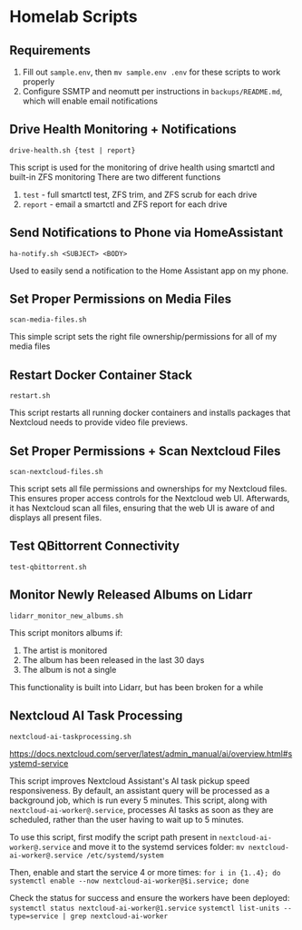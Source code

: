 # Homelab Scripts

## Requirements
1. Fill out `sample.env`, then `mv sample.env .env` for these scripts to work properly
2. Configure SSMTP and neomutt per instructions in `backups/README.md`, which will enable email notifications

## Drive Health Monitoring + Notifications
`drive-health.sh {test | report}`

This script is used for the monitoring of drive health using smartctl and built-in ZFS monitoring
There are two different functions
1. `test` - full smartctl test, ZFS trim, and ZFS scrub for each drive
2. `report` - email a smartctl and ZFS report for each drive

## Send Notifications to Phone via HomeAssistant
`ha-notify.sh <SUBJECT> <BODY>`

Used to easily send a notification to the Home Assistant app on my phone.

## Set Proper Permissions on Media Files
`scan-media-files.sh`

This simple script sets the right file ownership/permissions for all of my media files

## Restart Docker Container Stack
`restart.sh`

This script restarts all running docker containers and installs packages that Nextcloud needs to provide video file previews.

## Set Proper Permissions + Scan Nextcloud Files
`scan-nextcloud-files.sh`

This script sets all file permissions and ownerships for my Nextcloud files. This ensures proper access controls for the Nextcloud web UI. Afterwards, it has Nextcloud scan all files, ensuring that the web UI is aware of and displays all present files.

## Test QBittorrent Connectivity
`test-qbittorrent.sh`

## Monitor Newly Released Albums on Lidarr
`lidarr_monitor_new_albums.sh`

This script monitors albums if:
1. The artist is monitored
2. The album has been released in the last 30 days
3. The album is not a single

This functionality is built into Lidarr, but has been broken for a while

## Nextcloud AI Task Processing
`nextcloud-ai-taskprocessing.sh`

https://docs.nextcloud.com/server/latest/admin_manual/ai/overview.html#systemd-service

This script improves Nextcloud Assistant's AI task pickup speed responsiveness. By default, an assistant query will be processed as a background job, which is run every 5 minutes. This script, along with `nextcloud-ai-worker@.service`, processes AI tasks as soon as they are scheduled, rather than the user having to wait up to 5 minutes.

To use this script, first modify the script path present in `nextcloud-ai-worker@.service` and move it to the systemd services folder:
`mv nextcloud-ai-worker@.service /etc/systemd/system`

Then, enable and start the service 4 or more times:
`for i in {1..4}; do systemctl enable --now nextcloud-ai-worker@$i.service; done`

Check the status for success and ensure the workers have been deployed:
`systemctl status nextcloud-ai-worker@1.service`
`systemctl list-units --type=service | grep nextcloud-ai-worker`

